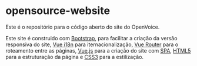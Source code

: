 # opensource-website

Este é o repositório para o código aberto do site do OpenVoice.

Este site é construido com [Bootstrap](https://getbootstrap.com/), para facilitar a criação da versão responsiva do site, [Vue i18n](https://vue-i18n.intlify.dev/) para iternacionalização, [Vue Router](https://router.vuejs.org/) para o roteamento entre as páginas, [Vue.js](https://vuejs.org/) para a criação do site com [SPA](https://developer.mozilla.org/en-US/docs/Glossary/SPA), [HTML5](https://developer.mozilla.org/en-US/docs/Glossary/HTML5) para a estruturação da página e [CSS3](https://developer.mozilla.org/en-US/docs/Web/CSS) para a estilização.
